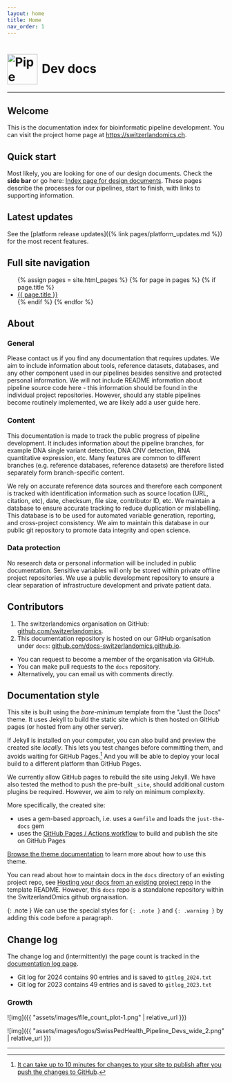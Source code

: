 ```yaml
---
layout: home
title: Home
nav_order: 1
---
```


<h1 style="display: flex; align-items: center; gap: 10px;">
  <img
    src="{{ 'assets/images/logos/logo_v2_hires.png' | relative_url }}"
    alt="Pipe dev logo image"
    width="70"
    style="padding-top: 1px;"
  />
  Dev docs
</h1>

---

<!-- {: .no_toc } -->
<!-- <details open markdown="block"> -->
<!--   <summary> -->
<!--     Table of contents -->
<!--   </summary> -->
<!--   {: .text-delta } -->
<!-- - TOC -->
<!-- {:toc} -->
<!-- </details> -->
<!-- --- -->

<!-- width="100% -->


## Welcome


This is the documentation index for bioinformatic pipeline development.
You can visit the project home page at
<https://switzerlandomics.ch>.


<!-- <img src="{{ "assets/images/multiomic_model_vcurrent.png" | relative_url }}" width="100%"> -->

## Quick start

Most likely, you are looking for one of our design documents. 
Check the **side bar** or go here: [Index page for design documents](pages/design_doc.html).
These pages describe the processes for our pipelines, start to finish, with links to supporting information.

## Latest updates

See the [platform release updates]({% link pages/platform_updates.md %}) for the most recent features.

## Full site navigation

<div class="nav-columns specific-grid">
  <ul>
  {% assign pages = site.html_pages  %}
  {% for page in pages %}
    {% if page.title %}
      <li><a href="{{ page.url | relative_url }}">{{ page.title }}</a></li>
    {% endif %}
  {% endfor %}
  </ul>
</div>

## About

### General


Please contact us if you find any documentation that requires updates. 
We aim to include information about tools, reference datasets, databases, and any other component used in our pipelines besides sensitive and protected personal information. 
We will not include README information about pipeline source code here - this information should be found in the individual project repositories.
However, should any stable pipelines become routinely implemented, we are likely add a user guide here. 

### Content

This documentation is made to track the public progress of pipeline development.
It includes information about the pipeline branches, for example DNA single variant detection, DNA CNV detection, RNA quantitative expression, etc.
Many features are common to different branches (e.g. reference databases, reference datasets) are therefore listed separately form branch-specific content. 

We rely on accurate reference data sources and therefore each component is tracked with identification information such as source location (URL, citation, etc), date, checksum, file size, contributor ID, etc. 
We maintain a database to ensure accurate tracking to reduce duplication or mislabelling.
This database is to be used for automated variable generation, reporting, and cross-project consistency.
We aim to maintain this database in our public git repository to promote data integrity and open science.

### Data protection

No research data or personal information will be included in public documentation.
Sensitive variables will only be stored within private offline project repositories.
We use a public development repository to ensure a clear separation of infrastructure development and private patient data.

## Contributors
1. The switzerlandomics organisation on GitHub:
[github.com/switzerlandomics](https://github.com/switzerlandomics). 
2. This documentation repository is hosted on our GitHub organisation under `docs`:
[github.com/docs-switzerlandomics.github.io](https://github.com/docs-switzerlandomics.github.io).

* You can request to become a member of the organisation via GitHub. 
* You can make pull requests to the `docs` repository.
* Alternatively, you can email us with comments directly.

## Documentation style

This site is built using the *bare-minimum* template from the 
"Just the Docs" theme. 
It uses Jekyll to build the static site which is then hosted on GitHub pages (or hosted from any other server).

If Jekyll is installed on your computer, you can also build and preview the created site *locally*. This lets you test changes before committing them, and avoids waiting for GitHub Pages.[^1] And you will be able to deploy your local build to a different platform than GitHub Pages.

We currently allow GitHub pages to rebuild the site using Jekyll.
We have also tested the method to push the pre-built `_site`, should additional custom plugins be required. However, we aim to rely on minimum complexity. 

More specifically, the created site:

- uses a gem-based approach, i.e. uses a `Gemfile` and loads the `just-the-docs` gem
- uses the [GitHub Pages / Actions workflow] to build and publish the site on GitHub Pages

[Browse the theme documentation][Just the Docs] to learn more about how to use this theme.

You can read about how to maintain docs in the `docs` directory of an existing project repo, see [Hosting your docs from an existing project repo](https://github.com/just-the-docs/just-the-docs-template/blob/main/README.md#hosting-your-docs-from-an-existing-project-repo) in the template README.
However, this `docs` repo is a standalone repository within the SwitzerlandOmics github orgnaisation.

{: .note }
We can use the special styles for `{: .note }` and `{: .warning }` by adding this code before a paragraph.


## Change log
The change log and (intermittently) the page count is tracked in the [documentation log page](pages/documentation_log.html).

* Git log for 2024 contains 90 entries and is saved to `gitlog_2024.txt`
* Git log for 2023 contains 49 entries and is saved to `gitlog_2023.txt`

### Growth

![img]({{ "assets/images/file_count_plot-1.png" | relative_url }})


![img]({{ "assets/images/logos/SwissPedHealth_Pipeline_Devs_wide_2.png" | relative_url }})


----

[^1]: [It can take up to 10 minutes for changes to your site to publish after you push the changes to GitHub](https://docs.github.com/en/pages/setting-up-a-github-pages-site-with-jekyll/creating-a-github-pages-site-with-jekyll#creating-your-site).

[Just the Docs]: https://just-the-docs.github.io/just-the-docs/
[GitHub Pages]: https://docs.github.com/en/pages
[README]: https://github.com/just-the-docs/just-the-docs-template/blob/main/README.md
[Jekyll]: https://jekyllrb.com
[GitHub Pages / Actions workflow]: https://github.blog/changelog/2022-07-27-github-pages-custom-github-actions-workflows-beta/
[use this template]: https://github.com/just-the-docs/just-the-docs-template/generate
